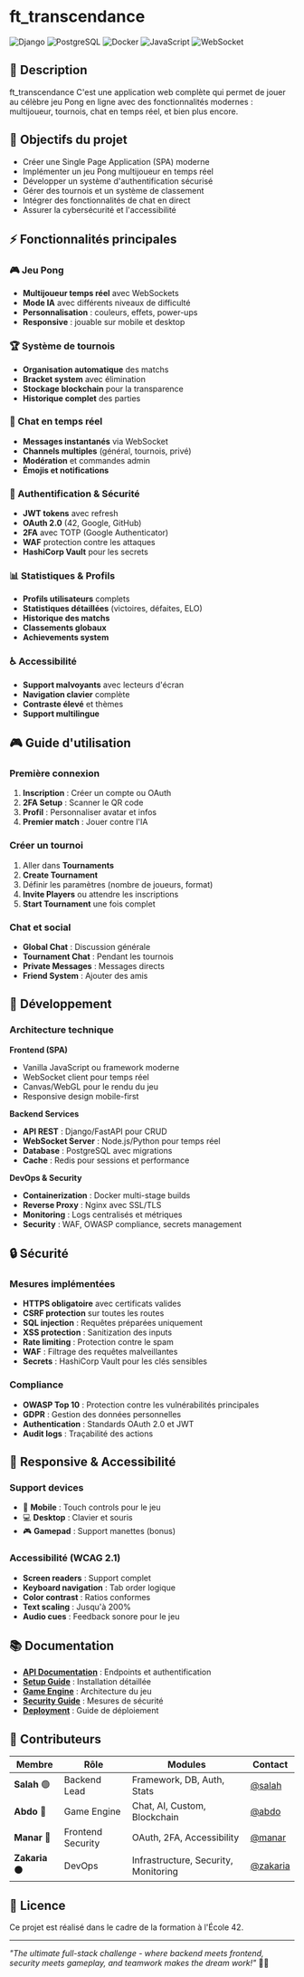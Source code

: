 # ft_transcendance

![Django](https://img.shields.io/badge/Django-092E20?style=flat-square&logo=django&logoColor=white)
![PostgreSQL](https://img.shields.io/badge/PostgreSQL-316192?style=flat-square&logo=postgresql&logoColor=white)
![Docker](https://img.shields.io/badge/Docker-2496ED?style=flat-square&logo=docker&logoColor=white)
![JavaScript](https://img.shields.io/badge/JavaScript-F7DF1E?style=flat-square&logo=javascript&logoColor=black)
![WebSocket](https://img.shields.io/badge/WebSocket-010101?style=flat-square&logo=socket.io&logoColor=white)

## 🏓 Description

ft_transcendance C'est une application web complète qui permet de jouer au célèbre jeu Pong en ligne avec des fonctionnalités modernes : multijoueur, tournois, chat en temps réel, et bien plus encore.

## 🎯 Objectifs du projet

- Créer une Single Page Application (SPA) moderne
- Implémenter un jeu Pong multijoueur en temps réel
- Développer un système d'authentification sécurisé
- Gérer des tournois et un système de classement
- Intégrer des fonctionnalités de chat en direct
- Assurer la cybersécurité et l'accessibilité



## ⚡ Fonctionnalités principales

### 🎮 Jeu Pong
- **Multijoueur temps réel** avec WebSockets
- **Mode IA** avec différents niveaux de difficulté
- **Personnalisation** : couleurs, effets, power-ups
- **Responsive** : jouable sur mobile et desktop

### 🏆 Système de tournois
- **Organisation automatique** des matchs
- **Bracket system** avec élimination
- **Stockage blockchain** pour la transparence
- **Historique complet** des parties

### 💬 Chat en temps réel
- **Messages instantanés** via WebSocket
- **Channels multiples** (général, tournois, privé)
- **Modération** et commandes admin
- **Émojis et notifications**

### 🔐 Authentification & Sécurité
- **JWT tokens** avec refresh
- **OAuth 2.0** (42, Google, GitHub)
- **2FA** avec TOTP (Google Authenticator)
- **WAF** protection contre les attaques
- **HashiCorp Vault** pour les secrets

### 📊 Statistiques & Profils
- **Profils utilisateurs** complets
- **Statistiques détaillées** (victoires, défaites, ELO)
- **Historique des matchs**
- **Classements globaux**
- **Achievements system**

### ♿ Accessibilité
- **Support malvoyants** avec lecteurs d'écran
- **Navigation clavier** complète
- **Contraste élevé** et thèmes
- **Support multilingue**



## 🎮 Guide d'utilisation

### Première connexion
1. **Inscription** : Créer un compte ou OAuth
2. **2FA Setup** : Scanner le QR code
3. **Profil** : Personnaliser avatar et infos
4. **Premier match** : Jouer contre l'IA

### Créer un tournoi
1. Aller dans **Tournaments**
2. **Create Tournament** 
3. Définir les paramètres (nombre de joueurs, format)
4. **Invite Players** ou attendre les inscriptions
5. **Start Tournament** une fois complet

### Chat et social
- **Global Chat** : Discussion générale
- **Tournament Chat** : Pendant les tournois
- **Private Messages** : Messages directs
- **Friend System** : Ajouter des amis

## 🔧 Développement

### Architecture technique

**Frontend (SPA)**
- Vanilla JavaScript ou framework moderne
- WebSocket client pour temps réel
- Canvas/WebGL pour le rendu du jeu
- Responsive design mobile-first

**Backend Services**
- **API REST** : Django/FastAPI pour CRUD
- **WebSocket Server** : Node.js/Python pour temps réel
- **Database** : PostgreSQL avec migrations
- **Cache** : Redis pour sessions et performance

**DevOps & Security**
- **Containerization** : Docker multi-stage builds
- **Reverse Proxy** : Nginx avec SSL/TLS
- **Monitoring** : Logs centralisés et métriques
- **Security** : WAF, OWASP compliance, secrets management


## 🔒 Sécurité

### Mesures implémentées
- **HTTPS obligatoire** avec certificats valides
- **CSRF protection** sur toutes les routes
- **SQL injection** : Requêtes préparées uniquement
- **XSS protection** : Sanitization des inputs
- **Rate limiting** : Protection contre le spam
- **WAF** : Filtrage des requêtes malveillantes
- **Secrets** : HashiCorp Vault pour les clés sensibles

### Compliance
- **OWASP Top 10** : Protection contre les vulnérabilités principales
- **GDPR** : Gestion des données personnelles
- **Authentication** : Standards OAuth 2.0 et JWT
- **Audit logs** : Traçabilité des actions

## 📱 Responsive & Accessibilité

### Support devices
- 📱 **Mobile** : Touch controls pour le jeu
- 💻 **Desktop** : Clavier et souris
- 🎮 **Gamepad** : Support manettes (bonus)

### Accessibilité (WCAG 2.1)
- **Screen readers** : Support complet
- **Keyboard navigation** : Tab order logique
- **Color contrast** : Ratios conformes
- **Text scaling** : Jusqu'à 200%
- **Audio cues** : Feedback sonore pour le jeu



## 📚 Documentation

- [**API Documentation**](docs/API.md) : Endpoints et authentification
- [**Setup Guide**](docs/SETUP.md) : Installation détaillée
- [**Game Engine**](docs/GAME.md) : Architecture du jeu
- [**Security Guide**](docs/SECURITY.md) : Mesures de sécurité
- [**Deployment**](docs/DEPLOYMENT.md) : Guide de déploiement



## 👤 Contributeurs

| Membre | Rôle | Modules | Contact |
|--------|------|---------|---------|
| **Salah** 🟢 | Backend Lead | Framework, DB, Auth, Stats | [@salah](https://github.com/Salah-HT) |
| **Abdo** 🔵 | Game Engine | Chat, AI, Custom, Blockchain | [@abdo](https://github.com/abkhairi) |
| **Manar** 🌸 | Frontend Security | OAuth, 2FA, Accessibility | [@manar](https://github.com/mben-sal) |
| **Zakaria** ⚫ | DevOps | Infrastructure, Security, Monitoring | [@zakaria](https://github.com/24K4-43) |

## 📄 Licence

Ce projet est réalisé dans le cadre de la formation à l'École 42.

---

*"The ultimate full-stack challenge - where backend meets frontend, security meets gameplay, and teamwork makes the dream work!"* 🏓✨

